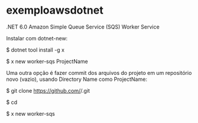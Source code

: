 # exemploawsdotnet

.NET 6.0 Amazon Simple Queue Service (SQS) Worker Service

Instalar com dotnet-new:

$ dotnet tool install -g x

$ x new worker-sqs ProjectName

Uma outra opção é fazer commit dos arquivos do projeto em um repositório novo (vazio), usando Directory Name como ProjectName:

$ git clone https://github.com/<User>/<ProjectName>.git
  
$ cd <ProjectName>
  
$ x new worker-sqs
